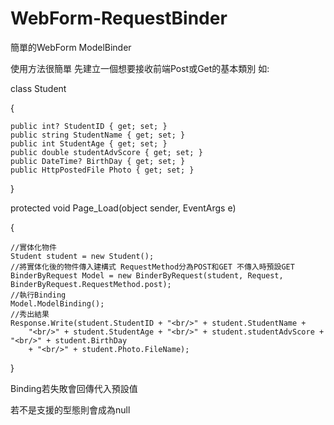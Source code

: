 # WebForm-RequestBinder
簡單的WebForm ModelBinder 

使用方法很簡單 先建立一個想要接收前端Post或Get的基本類別
如:

 class Student
 
{

    public int? StudentID { get; set; }
    public string StudentName { get; set; }
    public int StudentAge { get; set; }
    public double studentAdvScore { get; set; }
    public DateTime? BirthDay { get; set; }
    public HttpPostedFile Photo { get; set; }
    
}

protected void Page_Load(object sender, EventArgs e)

{

    //實体化物件
    Student student = new Student();
    //將實体化後的物件傳入建構式 RequestMethod分為POST和GET 不傳入時預設GET
    BinderByRequest Model = new BinderByRequest(student, Request, BinderByRequest.RequestMethod.post);
    //執行Binding
    Model.ModelBinding();
    //秀出結果
    Response.Write(student.StudentID + "<br/>" + student.StudentName +
        "<br/>" + student.StudentAge + "<br/>" + student.studentAdvScore + "<br/>" + student.BirthDay
        + "<br/>" + student.Photo.FileName);
        
}

Binding若失敗會回傳代入預設值

若不是支援的型態則會成為null
